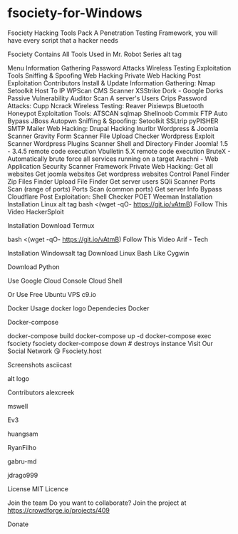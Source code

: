# fsociety-for-Windows
Fsociety Hacking Tools Pack
A Penetration Testing Framework, you will have every script that a hacker needs

Fsociety Contains All Tools Used in Mr. Robot Series
alt tag

Menu
Information Gathering
Password Attacks
Wireless Testing
Exploitation Tools
Sniffing & Spoofing
Web Hacking
Private Web Hacking
Post Exploitation
Contributors
Install & Update
Information Gathering:
Nmap
Setoolkit
Host To IP
WPScan
CMS Scanner
XSStrike
Dork - Google Dorks Passive Vulnerability Auditor
Scan A server's Users
Crips
Password Attacks:
Cupp
Ncrack
Wireless Testing:
Reaver
Pixiewps
Bluetooth Honeypot
Exploitation Tools:
ATSCAN
sqlmap
Shellnoob
Commix
FTP Auto Bypass
JBoss Autopwn
Sniffing & Spoofing:
Setoolkit
SSLtrip
pyPISHER
SMTP Mailer
Web Hacking:
Drupal Hacking
Inurlbr
Wordpress & Joomla Scanner
Gravity Form Scanner
File Upload Checker
Wordpress Exploit Scanner
Wordpress Plugins Scanner
Shell and Directory Finder
Joomla! 1.5 - 3.4.5 remote code execution
Vbulletin 5.X remote code execution
BruteX - Automatically brute force all services running on a target
Arachni - Web Application Security Scanner Framework
Private Web Hacking:
Get all websites
Get joomla websites
Get wordpress websites
Control Panel Finder
Zip Files Finder
Upload File Finder
Get server users
SQli Scanner
Ports Scan (range of ports)
Ports Scan (common ports)
Get server Info
Bypass Cloudflare
Post Exploitation:
Shell Checker
POET
Weeman
Installation
Installation Linux alt tag
bash <(wget -qO- https://git.io/vAtmB)
Follow This Video HackerSploit

Installation
Download Termux

bash <(wget -qO- https://git.io/vAtmB)
Follow This Video Arif - Tech

Installation Windowsalt tag
Download Linux Bash Like Cygwin

Download Python

Use Google Cloud Console Cloud Shell

Or Use Free Ubuntu VPS c9.io

Docker Usage docker logo
Dependecies
Docker

Docker-compose

docker-compose build
docker-compose up -d
docker-compose exec fsociety fsociety
docker-compose down # destroys instance
Visit Our Social Network 😘
Fsociety.host

Screenshots
asciicast

alt logo

Contributors
alexcreek

mswell

Ev3

huangsam

RyanFilho

gabru-md

jdrago999

License
MIT Licence

Join the team
Do you want to collaborate? Join the project at https://crowdforge.io/projects/409

Donate
